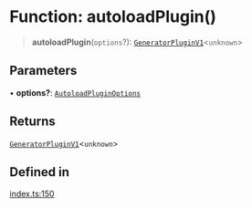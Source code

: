 # Function: autoloadPlugin()

> **autoloadPlugin**(`options`?): [`GeneratorPluginV1`](../../generator/interfaces/GeneratorPluginV1.md)\<`unknown`\>

## Parameters

• **options?**: [`AutoloadPluginOptions`](../interfaces/AutoloadPluginOptions.md)

## Returns

[`GeneratorPluginV1`](../../generator/interfaces/GeneratorPluginV1.md)\<`unknown`\>

## Defined in

[index.ts:150](https://github.com/andreisergiu98/baeta/blob/277f62f15bfdecc05d507a84e60b62e5bc08a747/packages/plugin-autoload/index.ts#L150)
